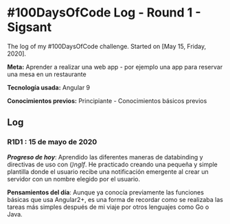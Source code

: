 # #100DaysOfCode Log - Round 1 - Sigsant
The log of my #100DaysOfCode challenge. Started on [May 15, Friday, 2020].


**Meta:** Aprender a realizar una web app - por ejemplo una app para reservar una mesa en un restaurante

**Tecnología usada:** Angular 9

**Conocimientos previos:** Principiante - Conocimientos básicos previos


## Log

### R1D1 : 15 de mayo de 2020

***Progreso de hoy***: Aprendido las diferentes maneras de databinding y directivas de uso con (*)ngIf*. He practicado creando una pequeña y simple plantilla donde el usuario recibe una notificación emergente al crear un servidor con un nombre elegido por el usuario. 

**Pensamientos del día**: Aunque ya conocía previamente las funciones básicas que usa Angular2+, es una forma de recordar como se realizaba las tareas más simples después de mi viaje por otros lenguajes como Go o Java.  



